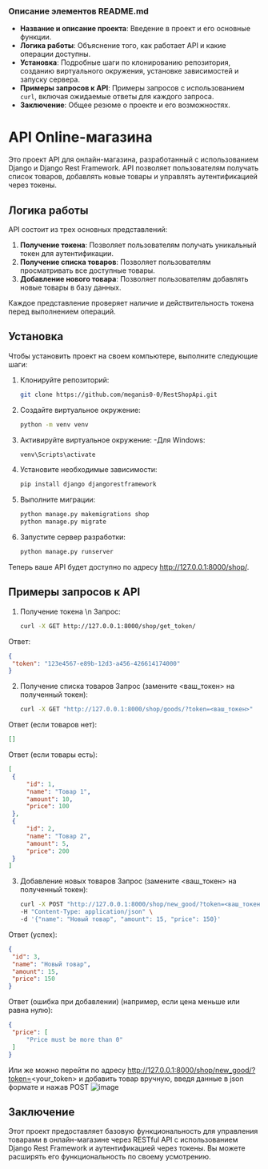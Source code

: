 
### Описание элементов README.md

- **Название и описание проекта**: Введение в проект и его основные функции.
- **Логика работы**: Объяснение того, как работает API и какие операции доступны.
- **Установка**: Подробные шаги по клонированию репозитория, созданию виртуального окружения, установке зависимостей и запуску сервера.
- **Примеры запросов к API**: Примеры запросов с использованием `curl`, включая ожидаемые ответы для каждого запроса.
- **Заключение**: Общее резюме о проекте и его возможностях.



# API Online-магазина

Это проект API для онлайн-магазина, разработанный с использованием Django и Django Rest Framework. API позволяет пользователям получать список товаров, добавлять новые товары и управлять аутентификацией через токены.

## Логика работы

API состоит из трех основных представлений:

1. **Получение токена**: Позволяет пользователям получать уникальный токен для аутентификации.
2. **Получение списка товаров**: Позволяет пользователям просматривать все доступные товары.
3. **Добавление нового товара**: Позволяет пользователям добавлять новые товары в базу данных.

Каждое представление проверяет наличие и действительность токена перед выполнением операций.

## Установка

Чтобы установить проект на своем компьютере, выполните следующие шаги:

1. Клонируйте репозиторий:

   ```bash
   git clone https://github.com/meganis0-0/RestShopApi.git

2. Создайте виртуальное окружение:

   ```bash
   python -m venv venv

3. Активируйте виртуальное окружение:
-Для Windows:
   ```bash
   venv\Scripts\activate

4. Установите необходимые зависимости:
   ```bash
   pip install django djangorestframework

5. Выполните миграции:
   ```bash
   python manage.py makemigrations shop
   python manage.py migrate

6. Запустите сервер разработки:
   ```bash
   python manage.py runserver

Теперь ваше API будет доступно по адресу http://127.0.0.1:8000/shop/.


## Примеры запросов к API

1. Получение токена \n
Запрос:
   ```bash
   curl -X GET http://127.0.0.1:8000/shop/get_token/
Ответ:
   ```json
   {
    "token": "123e4567-e89b-12d3-a456-426614174000"
   }
   ```

2. Получение списка товаров
Запрос (замените <ваш_токен> на полученный токен):
   ```bash
   curl -X GET "http://127.0.0.1:8000/shop/goods/?token=<ваш_токен>"

Ответ (если товаров нет):
   ```json
   []
   ```

Ответ (если товары есть):
   ```json
   [
    {
        "id": 1,
        "name": "Товар 1",
        "amount": 10,
        "price": 100
    },
    {
        "id": 2,
        "name": "Товар 2",
        "amount": 5,
        "price": 200
    }
   ]
   ```
3. Добавление новых товаров
Запрос (замените <ваш_токен> на полученный токен):
   ```bash
   curl -X POST "http://127.0.0.1:8000/shop/new_good/?token=<ваш_токен>" \
   -H "Content-Type: application/json" \
   -d '{"name": "Новый товар", "amount": 15, "price": 150}'
   ```
Ответ (успех):   
   ```json
   {
    "id": 3,
    "name": "Новый товар",
    "amount": 15,
    "price": 150
   }
   ```

Ответ (ошибка при добавлении) (например, если цена меньше или равна нулю):
   ```json
   {
    "price": [
        "Price must be more than 0"
    ]
   }
   ```

Или же можно перейти по адресу http://127.0.0.1:8000/shop/new_good/?token=<your_token>
и добавить товар вручную, введя данные в json формате и нажав POST
![image](https://github.com/user-attachments/assets/e6cf5a4e-ac0d-4327-b6e1-69012dad847c)

## Заключение
Этот проект предоставляет базовую функциональность для управления товарами в онлайн-магазине через RESTful API с использованием Django Rest Framework и аутентификацией через токены. Вы можете расширять его функциональность по своему усмотрению.
